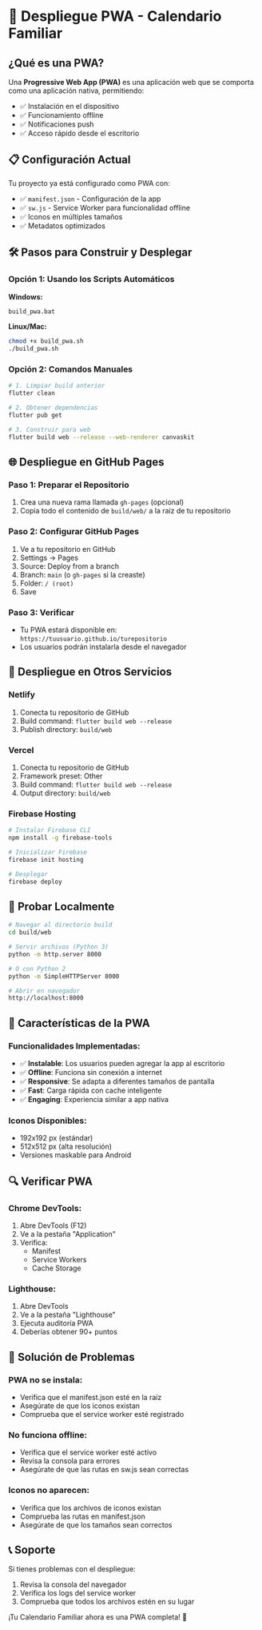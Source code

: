 # 🚀 Despliegue PWA - Calendario Familiar

## ¿Qué es una PWA?

Una **Progressive Web App (PWA)** es una aplicación web que se comporta como una aplicación nativa, permitiendo:
- ✅ Instalación en el dispositivo
- ✅ Funcionamiento offline
- ✅ Notificaciones push
- ✅ Acceso rápido desde el escritorio

## 📋 Configuración Actual

Tu proyecto ya está configurado como PWA con:
- ✅ `manifest.json` - Configuración de la app
- ✅ `sw.js` - Service Worker para funcionalidad offline
- ✅ Iconos en múltiples tamaños
- ✅ Metadatos optimizados

## 🛠️ Pasos para Construir y Desplegar

### Opción 1: Usando los Scripts Automáticos

**Windows:**
```bash
build_pwa.bat
```

**Linux/Mac:**
```bash
chmod +x build_pwa.sh
./build_pwa.sh
```

### Opción 2: Comandos Manuales

```bash
# 1. Limpiar build anterior
flutter clean

# 2. Obtener dependencias
flutter pub get

# 3. Construir para web
flutter build web --release --web-renderer canvaskit
```

## 🌐 Despliegue en GitHub Pages

### Paso 1: Preparar el Repositorio
1. Crea una nueva rama llamada `gh-pages` (opcional)
2. Copia todo el contenido de `build/web/` a la raíz de tu repositorio

### Paso 2: Configurar GitHub Pages
1. Ve a tu repositorio en GitHub
2. Settings → Pages
3. Source: Deploy from a branch
4. Branch: `main` (o `gh-pages` si la creaste)
5. Folder: `/ (root)`
6. Save

### Paso 3: Verificar
- Tu PWA estará disponible en: `https://tuusuario.github.io/turepositorio`
- Los usuarios podrán instalarla desde el navegador

## 🔧 Despliegue en Otros Servicios

### Netlify
1. Conecta tu repositorio de GitHub
2. Build command: `flutter build web --release`
3. Publish directory: `build/web`

### Vercel
1. Conecta tu repositorio de GitHub
2. Framework preset: Other
3. Build command: `flutter build web --release`
4. Output directory: `build/web`

### Firebase Hosting
```bash
# Instalar Firebase CLI
npm install -g firebase-tools

# Inicializar Firebase
firebase init hosting

# Desplegar
firebase deploy
```

## 🧪 Probar Localmente

```bash
# Navegar al directorio build
cd build/web

# Servir archivos (Python 3)
python -m http.server 8000

# O con Python 2
python -m SimpleHTTPServer 8000

# Abrir en navegador
http://localhost:8000
```

## 📱 Características de la PWA

### Funcionalidades Implementadas:
- ✅ **Instalable**: Los usuarios pueden agregar la app al escritorio
- ✅ **Offline**: Funciona sin conexión a internet
- ✅ **Responsive**: Se adapta a diferentes tamaños de pantalla
- ✅ **Fast**: Carga rápida con cache inteligente
- ✅ **Engaging**: Experiencia similar a app nativa

### Iconos Disponibles:
- 192x192 px (estándar)
- 512x512 px (alta resolución)
- Versiones maskable para Android

## 🔍 Verificar PWA

### Chrome DevTools:
1. Abre DevTools (F12)
2. Ve a la pestaña "Application"
3. Verifica:
   - Manifest
   - Service Workers
   - Cache Storage

### Lighthouse:
1. Abre DevTools
2. Ve a la pestaña "Lighthouse"
3. Ejecuta auditoría PWA
4. Deberías obtener 90+ puntos

## 🐛 Solución de Problemas

### PWA no se instala:
- Verifica que el manifest.json esté en la raíz
- Asegúrate de que los iconos existan
- Comprueba que el service worker esté registrado

### No funciona offline:
- Verifica que el service worker esté activo
- Revisa la consola para errores
- Asegúrate de que las rutas en sw.js sean correctas

### Iconos no aparecen:
- Verifica que los archivos de iconos existan
- Comprueba las rutas en manifest.json
- Asegúrate de que los tamaños sean correctos

## 📞 Soporte

Si tienes problemas con el despliegue:
1. Revisa la consola del navegador
2. Verifica los logs del service worker
3. Comprueba que todos los archivos estén en su lugar

¡Tu Calendario Familiar ahora es una PWA completa! 🎉
